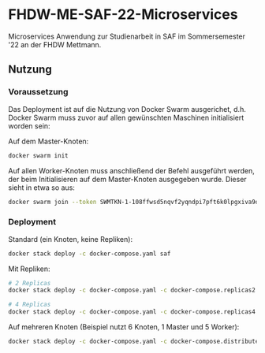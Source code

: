 # FHDW-ME-SAF-22-Microservices
Microservices Anwendung zur Studienarbeit in SAF im Sommersemester '22 an der FHDW Mettmann.

## Nutzung

### Voraussetzung

Das Deployment ist auf die Nutzung von Docker Swarm ausgerichet, d.h. Docker Swarm muss zuvor auf allen gewünschten Maschinen initialisiert worden sein:

Auf dem Master-Knoten:

```sh
docker swarm init
```

Auf allen Worker-Knoten muss anschließend der Befehl ausgeführt werden, der beim Initialisieren auf dem Master-Knoten ausgegeben wurde. Dieser sieht in etwa so aus:

```sh
docker swarm join --token SWMTKN-1-108ffwsd5nqvf2yqndpi7pft6k0lpgxiva9o2lreumjuyjctb6-a4um0chtcjtujysptyp05slhj 1.2.3.4:2377
```

### Deployment

Standard (ein Knoten, keine Repliken):

```sh
docker stack deploy -c docker-compose.yaml saf
```

Mit Repliken:

```sh
# 2 Replicas
docker stack deploy -c docker-compose.yaml -c docker-compose.replicas2.yaml saf

# 4 Replicas
docker stack deploy -c docker-compose.yaml -c docker-compose.replicas4.yaml saf
```

Auf mehreren Knoten (Beispiel nutzt 6 Knoten, 1 Master und 5 Worker):

```sh
docker stack deploy -c docker-compose.yaml -c docker-compose.distributed.yaml saf
```
